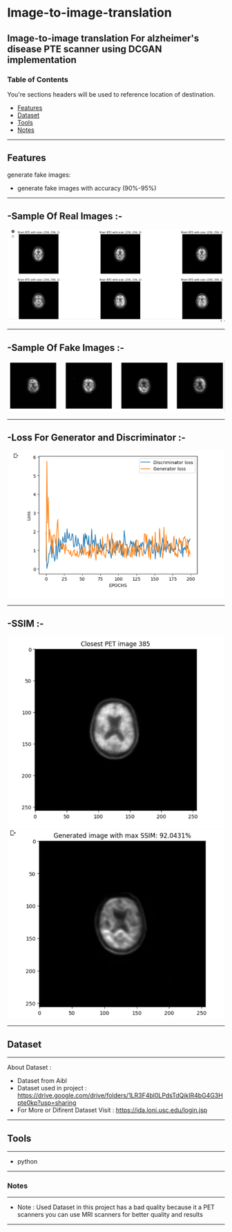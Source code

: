 # Image-to-image-translation
Image-to-image translation For alzheimer's disease PTE scanner using DCGAN implementation 
----
### Table of Contents
You're sections headers will be used to reference location of destination.

- [Features](#Features)
- [Dataset](#Dataset)
- [Tools](#Tools)
- [Notes](#Notes)

---

## Features

generate fake images: 

- generate fake images with accuracy (90%-95%)

---
-Sample Of Real Images :-
---
![](screenshots/Real.png)

---
-Sample Of Fake Images :-
---
![](screenshots/Fake.png)

---
-Loss For Generator and Discriminator :-
---
![](screenshots/Loss.png)

---
-SSIM :-
---
![](screenshots/ssim(r).png)
![](screenshots/ssim(f).png)

---

## Dataset
----
About Dataset : 
- Dataset from Aibl 
- Dataset used in project : https://drive.google.com/drive/folders/1LR3F4bl0LPdsTdQikIR4bG4G3Hpte0kp?usp=sharing
- For More or Difirent Dataset Visit : https://ida.loni.usc.edu/login.jsp  
----

## Tools
----
- python
----

### Notes
----
- Note : Used Dataset in this project has a bad quality because it a PET scanners you can use MRI scanners for better quality and results 
----
